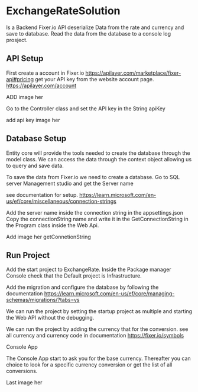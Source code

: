 # ExchangeRateSolution
Is a Backend 
Fixer.io API deserialize Data from the rate and currency and save to database.
Read the data from the database to a console log prosject.


## API Setup

First create a account in Fixer.io 
https://apilayer.com/marketplace/fixer-api#pricing 
get your API key from the website account page.
https://apilayer.com/account 

ADD image her

Go to the Controller class 
and set the API key in the String apiKey

add api key image her


## Database Setup

Entity core will provide the tools needed to create the database through the model class.
We can access the data through the context object allowing us to query and save data.

To save the data from Fixer.io we need to create a database.
Go to SQL server Management studio and get the Server name

see documentation for setup.
https://learn.microsoft.com/en-us/ef/core/miscellaneous/connection-strings

Add the server name inside  the connection string in the appsettings.json
Copy the connectionString name and write it in the GetConnectionString in the Program class inside the Web Api.


Add image her getConnetionString

## Run Project 

Add the start project to ExchangeRate.
Inside the Package manager Console check that the Default project is Infrastructure.

Add the migration and  configure the database by following the documentation
https://learn.microsoft.com/en-us/ef/core/managing-schemas/migrations/?tabs=vs

We can run the project by setting the startup project as multiple and starting the Web API without the debugging. 


We can run the project by adding the currency that for the conversion.
see all currency and currency code in documentation
https://fixer.io/symbols 



Console App

The Console App start to ask you for the base currency. 
Thereafter you can choice to look for a specific currency conversion or get the list of all conversions.

Last image her



